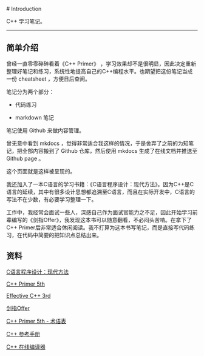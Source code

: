 # Introduction

C++ 学习笔记。

---

## 简单介绍

曾经一直零零碎碎看着《C++ Primer》 ，学习效果却不是很明显，因此决定重新整理好笔记和练习，系统性地提高自己的C++编程水平。也期望把这份笔记当成一份 cheatsheet ，方便日后查阅。

笔记分为两个部分：

- 代码练习

- markdown 笔记

笔记使用 Github 来做内容管理。

曾无意中看到 mkdocs ，觉得非常适合我这样的情况，于是舍弃了之前的为知笔记，把全部内容搬到了 Github 仓库，然后使用 mkdocs 生成了在线文档并推送至 Github page 。

这个页面就是这样被呈现的。

我还加入了一本C语言的学习书籍：《C语言程序设计：现代方法》。因为C++是C语言的延续，其中有很多设计思想都追溯至C语言，而且在实际开发中，C语言的写法不在少数，有必要学习整理一下。

工作中，我经常会面试一些人，深感自己作为面试官能力之不足，因此开始学习前辈编写的《剑指Offer》，我发现这本书可以随意翻看，不必闷头苦啃。在拿下了C++ Primer后非常适合休闲阅读。我不打算为这本书写笔记，而是直接写代码练习，在代码中简要的把知识点总结出来。

## 资料

[C语言程序设计：现代方法](https://book.douban.com/subject/4279678/)

[C++ Primer 5th](https://book.douban.com/subject/25708312/)

[Effective C++ 3rd](https://book.douban.com/subject/1842426/)

[剑指Offer](https://book.douban.com/subject/27008702/)

[C++ Primer 5th - 术语表](https://github.com/demon90s/CppStudy/blob/master/CppPrimer/defined_terms/terms_index.md)

[C++ 参考手册](http://zh.cppreference.com/w/cpp)

[C++ 在线编译器](http://coliru.stacked-crooked.com/)
